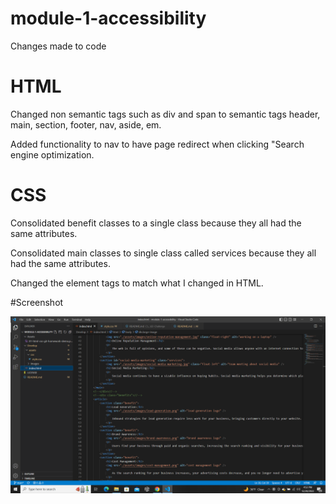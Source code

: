 # module-1-accessibility
Changes made to code

# HTML

Changed non semantic tags such as div and span to semantic tags header, main, section, footer, nav, aside, em.  

Added functionality to nav to have page redirect when clicking "Search engine optimization.  



# CSS

Consolidated benefit classes to a single class because they all had the same attributes.  

Consolidated main classes to single class called services because they all had the same attributes.  

Changed the element tags to match what I changed in HTML.  

#Screenshot

![](./Develop/assets/images/Screenshot.png)
